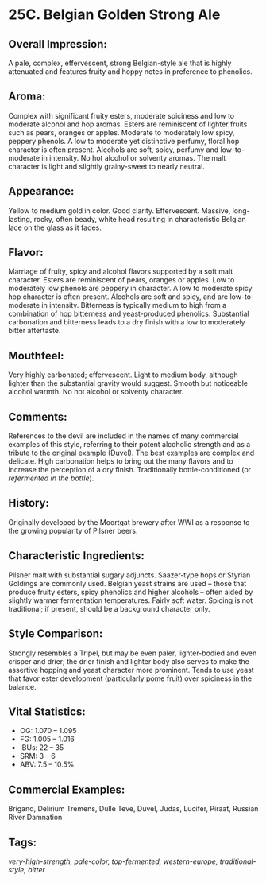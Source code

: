 # 25C. Belgian Golden Strong Ale

## Overall Impression: 

A pale, complex, effervescent, strong Belgian-style ale that is highly attenuated and features fruity and hoppy notes in preference to phenolics.

## Aroma: 

Complex with significant fruity esters, moderate spiciness and low to moderate alcohol and hop aromas. Esters are reminiscent of lighter fruits such as pears, oranges or apples. Moderate to moderately low spicy, peppery phenols. A low to moderate yet distinctive perfumy, floral hop character is often present. Alcohols are soft, spicy, perfumy and low-to-moderate in intensity. No hot alcohol or solventy aromas. The malt character is light and slightly grainy-sweet to nearly neutral.

## Appearance: 

Yellow to medium gold in color. Good clarity. Effervescent. Massive, long-lasting, rocky, often beady, white head resulting in characteristic Belgian lace on the glass as it fades.

## Flavor: 

Marriage of fruity, spicy and alcohol flavors supported by a soft malt character. Esters are reminiscent of pears, oranges or apples. Low to moderately low phenols are peppery in character. A low to moderate spicy hop character is often present. Alcohols are soft and spicy, and are low-to-moderate in intensity. Bitterness is typically medium to high from a combination of hop bitterness and yeast-produced phenolics. Substantial carbonation and bitterness leads to a dry finish with a low to moderately bitter aftertaste. 

## Mouthfeel: 

Very highly carbonated; effervescent. Light to medium body, although lighter than the substantial gravity would suggest. Smooth but noticeable alcohol warmth. No hot alcohol or solventy character. 

## Comments: 

References to the devil are included in the names of many commercial examples of this style, referring to their potent alcoholic strength and as a tribute to the original example (Duvel). The best examples are complex and delicate. High carbonation helps to bring out the many flavors and to increase the perception of a dry finish. Traditionally bottle-conditioned (or _refermented in the bottle_).

## History: 

Originally developed by the Moortgat brewery after WWI as a response to the growing popularity of Pilsner beers.

## Characteristic Ingredients: 

Pilsner malt with substantial sugary adjuncts. Saazer-type hops or Styrian Goldings are commonly used. Belgian yeast strains are used – those that produce fruity esters, spicy phenolics and higher alcohols – often aided by slightly warmer fermentation temperatures. Fairly soft water. Spicing is not traditional; if present, should be a background character only.

## Style Comparison: 

Strongly resembles a Tripel, but may be even paler, lighter-bodied and even crisper and drier; the drier finish and lighter body also serves to make the assertive hopping and yeast character more prominent. Tends to use yeast that favor ester development (particularly pome fruit) over spiciness in the balance.

## Vital Statistics:	

- OG:	1.070 – 1.095
- FG:	1.005 – 1.016
- IBUs:	22 – 35	
- SRM:	3 – 6	
- ABV:	7.5 – 10.5%

## Commercial Examples: 

Brigand, Delirium Tremens, Dulle Teve, Duvel, Judas, Lucifer, Piraat, Russian River Damnation

## Tags: 

_very-high-strength, pale-color, top-fermented, western-europe, traditional-style, bitter_
